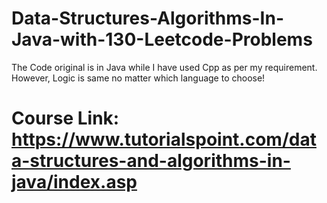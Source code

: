 # Data-Structures-Algorithms-In-Java-with-130-Leetcode-Problems
The  Code original is in Java while I have used Cpp as per my requirement. However, Logic is same no matter which language to choose!

# Course Link: https://www.tutorialspoint.com/data-structures-and-algorithms-in-java/index.asp
